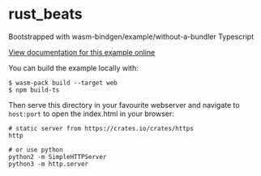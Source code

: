 # rust_beats

Bootstrapped with
wasm-bindgen/example/without-a-bundler
Typescript

[View documentation for this example online][dox]

[dox]: https://rustwasm.github.io/docs/wasm-bindgen/examples/without-a-bundler.html

You can build the example locally with:

```
$ wasm-pack build --target web
$ npm build-ts
```

Then serve this directory in your favourite webserver and navigate to `host:port`
to open the index.html in your browser:

```
# static server from https://crates.io/crates/https
http

# or use python
python2 -m SimpleHTTPServer
python3 -m http.server
```
